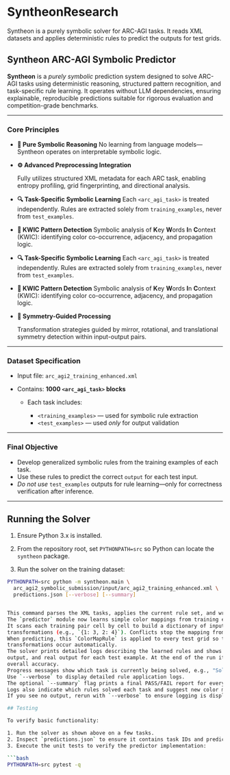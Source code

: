 
# **SyntheonResearch**

Syntheon is a purely symbolic solver for ARC-AGI tasks. It reads XML datasets and
applies deterministic rules to predict the outputs for test grids.

## **Syntheon ARC-AGI Symbolic Predictor**

**Syntheon** is a *purely symbolic* prediction system designed to solve ARC-AGI tasks
using deterministic reasoning, structured pattern recognition, and task-specific rule
learning. It operates without LLM dependencies, ensuring explainable, reproducible
predictions suitable for rigorous evaluation and competition-grade benchmarks.


---

### **Core Principles**

* **🧠 Pure Symbolic Reasoning**
  No learning from language models—Syntheon operates on interpretable symbolic logic.

* **⚙️ Advanced Preprocessing Integration**

  Fully utilizes structured XML metadata for each ARC task, enabling entropy profiling,
  grid fingerprinting, and directional analysis.

* **🔍 Task-Specific Symbolic Learning**
  Each `<arc_agi_task>` is treated independently. Rules are extracted solely from
  `training_examples`, never from `test_examples`.

* **🎨 KWIC Pattern Detection**
  Symbolic analysis of **K**ey **W**ords **I**n **C**ontext (KWIC): identifying
  color co-occurrence, adjacency, and propagation logic.



* **🔍 Task-Specific Symbolic Learning**
  Each `<arc_agi_task>` is treated independently.
   Rules are extracted solely from `training_examples`, never from `test_examples`.

* **🎨 KWIC Pattern Detection**
  Symbolic analysis of **K**ey **W**ords **I**n **C**ontext (KWIC): identifying color co-occurrence, adjacency,
   and propagation logic.


* **🔁 Symmetry-Guided Processing**

  Transformation strategies guided by mirror, rotational, and translational symmetry
  detection within input-output pairs.


---

### **Dataset Specification**

* Input file: `arc_agi2_training_enhanced.xml`
* Contains: **1000 `<arc_agi_task>` blocks**

  * Each task includes:

    * `<training_examples>` — used for symbolic rule extraction
    * `<test_examples>` — used *only* for output validation

---

### **Final Objective**

* Develop generalized symbolic rules from the training examples of each task.
* Use these rules to predict the correct `output` for each test input.
* *Do not use* `test_examples` outputs for rule learning—only for correctness verification after inference.

---


## Running the Solver

1. Ensure Python 3.x is installed.

2. From the repository root, set `PYTHONPATH=src` so Python can locate the `syntheon` package.
3. Run the solver on the training dataset:

```bash
PYTHONPATH=src python -m syntheon.main \
  arc_agi2_symbolic_submission/input/arc_agi2_training_enhanced.xml \
  predictions.json [--verbose] [--summary]


This command parses the XML tasks, applies the current rule set, and writes predictions to `predictions.json`.
The `predictor` module now learns simple color mappings from training examples and applies them to the tests.
It scans each training pair cell by cell to build a dictionary of input–output color
transformations (e.g., `{1: 3, 2: 4}`). Conflicts stop the mapping from being used.
When predicting, this `ColorMapRule` is applied to every test grid so the same
transformations occur automatically.
The solver prints detailed logs describing the learned rules and shows the input grid, intermediate steps, predicted
output, and real output for each test example. At the end of the run it reports how many tasks were solved and the
overall accuracy.
Progress messages show which task is currently being solved, e.g., "Solving task 3/100 (task_id)".
Use `--verbose` to display detailed rule application logs.
The optional `--summary` flag prints a final PASS/FAIL report for every task.
Logs also indicate which rules solved each task and suggest new color mappings when predictions fail.
If you see no output, rerun with `--verbose` to ensure logging is displayed.

## Testing

To verify basic functionality:

1. Run the solver as shown above on a few tasks.
2. Inspect `predictions.json` to ensure it contains task IDs and predicted output grids.
3. Execute the unit tests to verify the predictor implementation:

```bash
PYTHONPATH=src pytest -q
```
